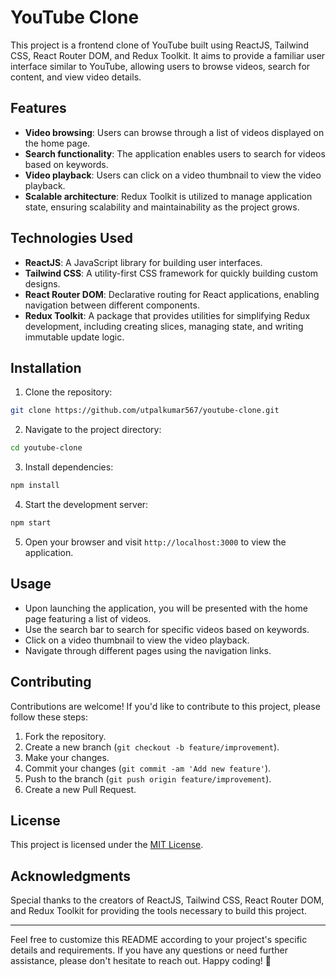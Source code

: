 # YouTube Clone

This project is a frontend clone of YouTube built using ReactJS, Tailwind CSS, React Router DOM, and Redux Toolkit. It aims to provide a familiar user interface similar to YouTube, allowing users to browse videos, search for content, and view video details.

## Features

- **Video browsing**: Users can browse through a list of videos displayed on the home page.
- **Search functionality**: The application enables users to search for videos based on keywords.
- **Video playback**: Users can click on a video thumbnail to view the video playback.
- **Scalable architecture**: Redux Toolkit is utilized to manage application state, ensuring scalability and maintainability as the project grows.

## Technologies Used

- **ReactJS**: A JavaScript library for building user interfaces.
- **Tailwind CSS**: A utility-first CSS framework for quickly building custom designs.
- **React Router DOM**: Declarative routing for React applications, enabling navigation between different components.
- **Redux Toolkit**: A package that provides utilities for simplifying Redux development, including creating slices, managing state, and writing immutable update logic.

## Installation

1. Clone the repository:

```bash
git clone https://github.com/utpalkumar567/youtube-clone.git
```

2. Navigate to the project directory:

```bash
cd youtube-clone
```

3. Install dependencies:

```bash
npm install
```

4. Start the development server:

```bash
npm start
```

5. Open your browser and visit `http://localhost:3000` to view the application.

## Usage

- Upon launching the application, you will be presented with the home page featuring a list of videos.
- Use the search bar to search for specific videos based on keywords.
- Click on a video thumbnail to view the video playback.
- Navigate through different pages using the navigation links.

## Contributing

Contributions are welcome! If you'd like to contribute to this project, please follow these steps:

1. Fork the repository.
2. Create a new branch (`git checkout -b feature/improvement`).
3. Make your changes.
4. Commit your changes (`git commit -am 'Add new feature'`).
5. Push to the branch (`git push origin feature/improvement`).
6. Create a new Pull Request.

## License

This project is licensed under the [MIT License](LICENSE).

## Acknowledgments

Special thanks to the creators of ReactJS, Tailwind CSS, React Router DOM, and Redux Toolkit for providing the tools necessary to build this project.

---

Feel free to customize this README according to your project's specific details and requirements. If you have any questions or need further assistance, please don't hesitate to reach out. Happy coding! 🚀
